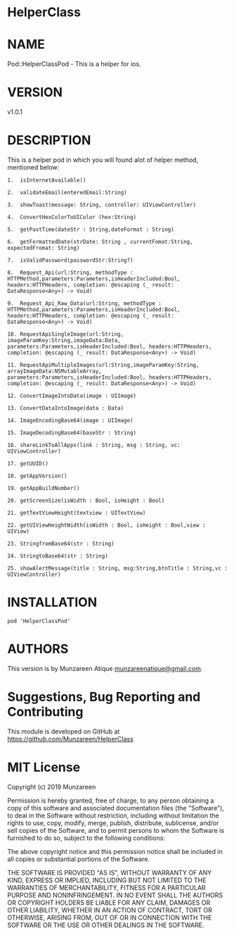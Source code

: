 # HelperClass

# NAME
Pod::HelperClassPod - This is a helper for ios.

# VERSION
v1.0.1

# DESCRIPTION
This is a helper pod in which you will found alot of helper method, mentioned below:

`1.  isInternetAvailable()`

`2.  validateEmail(enteredEmail:String)`

`3.  showToast(message: String, controller: UIViewController)`

`4.  ConvertHexColorToUIColor (hex:String)`

`5.  getPastTime(dateStr : String,dateFormat : String)`

`6.  getFormattedDate(strDate: String , currentFomat:String, expectedFromat: String)`

`7.  isValidPassword(passwordStr:String?)`

`8.  Request_Api(url:String, methodType : HTTPMethod,parameters:Parameters,isHeaderIncluded:Bool, headers:HTTPHeaders, completion: @escaping (_ result: DataResponse<Any>) -> Void)`

`9.  Request_Api_Raw_Data(url:String, methodType : HTTPMethod,parameters:Parameters,isHeaderIncluded:Bool, headers:HTTPHeaders, completion: @escaping (_ result: DataResponse<Any>) -> Void)`

`10. RequestApiSingleImage(url:String, imageParamKey:String,imageData:Data, parameters:Parameters,isHeaderIncluded:Bool, headers:HTTPHeaders, completion: @escaping (_ result: DataResponse<Any>) -> Void)`

`11. RequestApiMultipleImages(url:String,imageParamKey:String, arrayImageData:NSMutableArray, parameters:Parameters,isHeaderIncluded:Bool, headers:HTTPHeaders, completion: @escaping (_ result: DataResponse<Any>) -> Void)`

`12. ConvertImageIntoData(image : UIImage)`

`13. ConvertDataIntoImage(data : Data)`

`14. ImageEncodingBase64(image : UIImage)`

`15. ImageDecodingBase64(baseStr : String)`

`16. shareLinkToAllApps(link : String, msg : String, vc: UIViewController)`

`17. getUUID()`

`18. getAppVersion()`

`19. getAppBuildNumber()`

`20. getScreenSize(isWidth : Bool, isHeight : Bool)`

`21. getTextViewHeight(textview : UITextView)`

`22. getUIViewHeightWidth(isWidth : Bool, isHeight : Bool,view : UIView)`

`23. StringfromBase64(str : String)`

`24. StringtoBase64(str : String)`

`25. showAlertMessage(title : String, msg:String,btnTitle : String,vc : UIViewController)`


# INSTALLATION
`pod 'HelperClassPod'`


# AUTHORS
This version is by Munzareen Atique <munzareenatique@gmail.com>.


# Suggestions, Bug Reporting and Contributing
This module is developed on GitHub at https://github.com/Munzareen/HelperClass

# MIT License

Copyright (c) 2019 Munzareen

Permission is hereby granted, free of charge, to any person obtaining a copy
of this software and associated documentation files (the "Software"), to deal
in the Software without restriction, including without limitation the rights
to use, copy, modify, merge, publish, distribute, sublicense, and/or sell
copies of the Software, and to permit persons to whom the Software is
furnished to do so, subject to the following conditions:

The above copyright notice and this permission notice shall be included in all
copies or substantial portions of the Software.

THE SOFTWARE IS PROVIDED "AS IS", WITHOUT WARRANTY OF ANY KIND, EXPRESS OR
IMPLIED, INCLUDING BUT NOT LIMITED TO THE WARRANTIES OF MERCHANTABILITY,
FITNESS FOR A PARTICULAR PURPOSE AND NONINFRINGEMENT. IN NO EVENT SHALL THE
AUTHORS OR COPYRIGHT HOLDERS BE LIABLE FOR ANY CLAIM, DAMAGES OR OTHER
LIABILITY, WHETHER IN AN ACTION OF CONTRACT, TORT OR OTHERWISE, ARISING FROM,
OUT OF OR IN CONNECTION WITH THE SOFTWARE OR THE USE OR OTHER DEALINGS IN THE
SOFTWARE.
